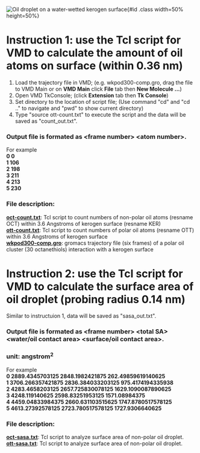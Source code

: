 ![Oil droplet on a water-wetted kerogen surface](/vmd/illustration.jpg){#id .class width=50% height=50%}
# Instruction 1: use the Tcl script for VMD to calculate the amount of oil atoms on surface (within 0.36 nm)
1. Load the trajectory file in VMD; (e.g. wkpod300-comp.gro, drag the file to VMD Main or on **VMD Main** click **File** tab then **New Molecule ...**)
2. Open VMD TkConsole; (click **Extension** tab then **Tk Console**)
3. Set directory to the location of script file; (Use command "cd" and "cd .." to navigate and "pwd" to show current directory)
4. Type "source ott-count.txt" to execute the script and the data will be saved as "count_out.txt".  

### Output file is formated as \<frame number> \<atom number>.
For example  
**0 0  
1 106  
2 198  
3 211  
4 213  
5 230**  

### File description:   
[**oct-count.txt**](https://er1czz.github.io/vmd/oct-count.txt): Tcl script to count numbers of non-polar oil atoms (resname OCT) within 3.6 Angstroms of kerogen surface (resname KER)   
[**ott-count.txt**](https://er1czz.github.io/vmd/ott-count.txt): Tcl script to count numbers of polar oil atoms (resname OTT) within 3.6 Angstroms of kerogen surface   
[**wkpod300-comp.gro**](https://er1czz.github.io/vmd/wkpod300-comp.gro): gromacs trajectory file (six frames) of a polar oil cluster (30 octanethiols) interaction with a kerogen surface

# Instruction 2: use the Tcl script for VMD to calculate the surface area of oil droplet (probing radius 0.14 nm)
Similar to instructuion 1, data will be saved as "sasa_out.txt".  

### Output file is formated as \<frame number> \<total SA> \<water/oil contact area> \<surface/oil contact area>.
### unit: angstrom<sup>2</sup>  
For example  
**0 2889.4345703125 2848.1982421875 262.49859619140625  
1 3706.266357421875 2836.384033203125 975.4174194335938  
2 4283.4658203125 2657.725830078125 1629.1090087890625  
3 4248.119140625 2598.83251953125 1571.08984375  
4 4459.04833984375 2660.631103515625 1747.8780517578125  
5 4613.27392578125 2723.780517578125 1727.9306640625**

### File description:   
[**oct-sasa.txt**](https://er1czz.github.io/vmd/oct-sasa.txt): Tcl script to analyze surface area of non-polar oil droplet.   
[**ott-sasa.txt**](https://er1czz.github.io/vmd/ott-sasa.txt): Tcl script to analyze surface area of non-polar oil droplet.
